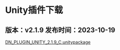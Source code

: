 # Unity插件下载

## 版本：v2.1.9 发布时间：2023-10-19

[DN\_PLUGIN\_UNITY\_2.1.9\_C.unitypackage](https://gui.vigame.cn/CP/Unity/UnityPackage/DN\_PLUGIN\_UNITY\_2.1.9\_C.unitypackage)
